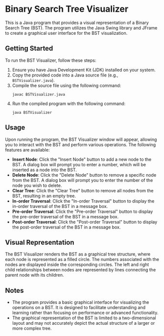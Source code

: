 # Binary Search Tree Visualizer

This is a Java program that provides a visual representation of a Binary Search Tree (BST). The program utilizes the Java Swing library and JFrame to create a graphical user interface for the BST visualization.

## Getting Started

To run the BST Visualizer, follow these steps:

1. Ensure you have Java Development Kit (JDK) installed on your system.
2. Copy the provided code into a Java source file (e.g., `BSTVisualizer.java`).
3. Compile the source file using the following command:
   ```
   javac BSTVisualizer.java
   ```
4. Run the compiled program with the following command:
   ```
   java BSTVisualizer
   ```

## Usage

Upon running the program, the BST Visualizer window will appear, allowing you to interact with the BST and perform various operations. The following features are available:

- **Insert Node**: Click the "Insert Node" button to add a new node to the BST. A dialog box will prompt you to enter a number, which will be inserted as a node into the BST.
- **Delete Node**: Click the "Delete Node" button to remove a specific node from the BST. A dialog box will prompt you to enter the number of the node you wish to delete.
- **Clear Tree**: Click the "Clear Tree" button to remove all nodes from the BST, resulting in an empty tree.
- **In-order Traversal**: Click the "In-order Traversal" button to display the in-order traversal of the BST in a message box.
- **Pre-order Traversal**: Click the "Pre-order Traversal" button to display the pre-order traversal of the BST in a message box.
- **Post-order Traversal**: Click the "Post-order Traversal" button to display the post-order traversal of the BST in a message box.

## Visual Representation

The BST Visualizer renders the BST as a graphical tree structure, where each node is represented as a filled circle. The numbers associated with the nodes are displayed inside the corresponding circles. The left and right child relationships between nodes are represented by lines connecting the parent node with its children.

## Notes

- The program provides a basic graphical interface for visualizing the operations on a BST. It is designed to facilitate understanding and learning rather than focusing on performance or advanced functionality.
- The graphical representation of the BST is limited to a two-dimensional layout and may not accurately depict the actual structure of a larger or more complex tree.

